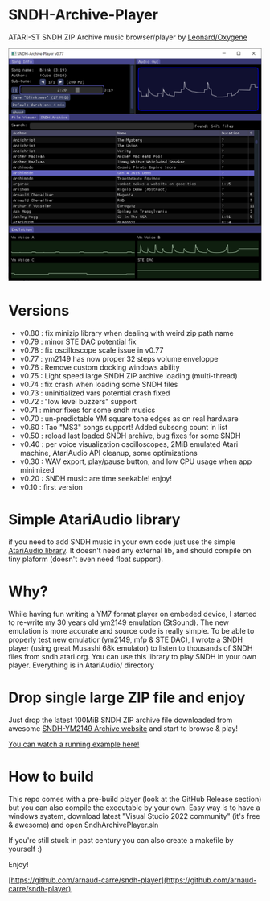 # SNDH-Archive-Player
ATARI-ST SNDH ZIP Archive music browser/player by [Leonard/Oxygene](https://twitter.com/leonard_coder)

![image info](./thumbnail.png)

# Versions

- v0.80 : fix minizip library when dealing with weird zip path name
- v0.79 : minor STE DAC potential fix
- v0.78 : fix oscilloscope scale issue in v0.77
- v0.77 : ym2149 has now proper 32 steps volume enveloppe
- v0.76 : Remove custom docking windows ability
- v0.75 : Light speed large SNDH ZIP archive loading (multi-thread)
- v0.74 : fix crash when loading some SNDH files
- v0.73 : uninitialized vars potential crash fixed
- v0.72 : "low level buzzers" support
- v0.71 : minor fixes for some sndh musics
- v0.70 : un-predictable YM square tone edges as on real hardware
- v0.60 : Tao "MS3" songs support! Added subsong count in list
- v0.50 : reload last loaded SNDH archive, bug fixes for some SNDH
- v0.40 : per voice visualization oscilloscopes, 2MiB emulated Atari machine, AtariAudio API cleanup, some optimizations
- v0.30 : WAV export, play/pause button, and low CPU usage when app minimized
- v0.20 : SNDH music are time seekable! enjoy!
- v0.10 : first version

# Simple AtariAudio library

if you need to add SNDH music in your own code just use the simple [AtariAudio library](https://github.com/arnaud-carre/sndh-player/tree/main/AtariAudio). It doesn't need any external lib, and should compile on tiny plaform (doesn't even need float support). 

# Why?
While having fun writing a YM7 format player on embeded device, I started to re-write my 30 years old ym2149 emulation (StSound). The new emulation is more accurate and source code is really simple.
To be able to properly test new emulatior (ym2149, mfp & STE DAC), I wrote a SNDH player (using great Musashi 68k emulator) to listen to thousands of SNDH files from sndh.atari.org.
You can use this library to play SNDH in your own player. Everything is in AtariAudio/ directory

# Drop single large ZIP file and enjoy
Just drop the latest 100MiB SNDH ZIP archive file downloaded from awesome [SNDH-YM2149 Archive website](https://sndh.atari.org/download.php) and start to browse & play!

[You can watch a running example here!](https://youtu.be/c0lH98TNtGg)

# How to build
This repo comes with a pre-build player (look at the GitHub Release section) but you can also compile the executable by your own. Easy way is to have a windows system, download latest "Visual Studio 2022 community" (it's free & awesome) and open SndhArchivePlayer.sln

If you're still stuck in past century you can also create a makefile by yourself :)

Enjoy!

[https://github.com/arnaud-carre/sndh-player](https://github.com/arnaud-carre/sndh-player)
